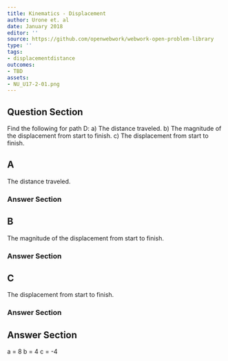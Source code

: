 ```yaml
---
title: Kinematics - Displacement
author: Urone et. al
date: January 2018
editor: ''
source: https://github.com/openwebwork/webwork-open-problem-library
type: ''
tags:
- displacementdistance
outcomes:
- TBD
assets:
- NU_U17-2-01.png
---
```


## Question Section 

Find the following for path D:
a) The distance traveled.
b) The magnitude of the displacement from start to finish.
c) The displacement from start to finish.
## A
The distance traveled.
### Answer Section
## B
The magnitude of the displacement from start to finish.
### Answer Section
## C
The displacement from start to finish.
### Answer Section


## Answer Section

a = 8
b = 4
c = -4